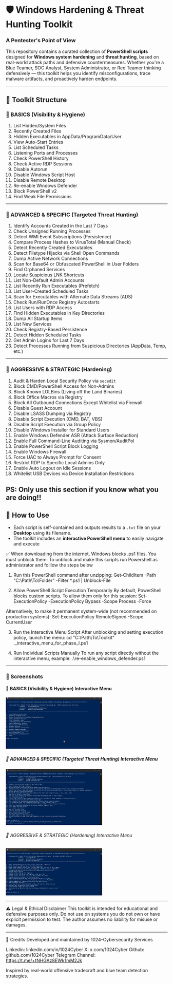 # 🛡️ Windows Hardening & Threat Hunting Toolkit  
### A Pentester's Point of View

This repository contains a curated collection of **PowerShell scripts** designed for **Windows system hardening** and **threat hunting**, based on real-world attack paths and defensive countermeasures. Whether you're a Blue Teamer, SOC Analyst, System Administrator, or Red Teamer thinking defensively — this toolkit helps you identify misconfigurations, trace malware artifacts, and proactively harden endpoints.

---

## 📁 Toolkit Structure

### 🔹 BASICS (Visibility & Hygiene)
1. List Hidden/System Files  
2. Recently Created Files  
3. Hidden Executables in AppData/ProgramData/User  
4. View Auto-Start Entries  
5. List Scheduled Tasks  
6. Listening Ports and Processes  
7. Check PowerShell History  
8. Check Active RDP Sessions  
9. Disable Autorun  
10. Disable Windows Script Host  
11. Disable Remote Desktop  
12. Re-enable Windows Defender  
13. Block PowerShell v2  
14. Find Weak File Permissions  

---

### 🔹 ADVANCED & SPECIFIC (Targeted Threat Hunting)
1. Identify Accounts Created in the Last 7 Days  
2. Check Unsigned Running Processes  
3. Detect WMI Event Subscriptions (Persistence)  
4. Compare Process Hashes to VirusTotal (Manual Check)  
5. Detect Recently Created Executables  
6. Detect Filetype Hijacks via Shell Open Commands  
7. Dump Active Network Connections  
8. Scan for Base64 or Obfuscated PowerShell in User Folders  
9. Find Orphaned Services  
10. Locate Suspicious LNK Shortcuts  
11. List Non-Default Admin Accounts  
12. List Recently Run Executables (Prefetch)  
13. List User-Created Scheduled Tasks  
14. Scan for Executables with Alternate Data Streams (ADS)  
15. Check Run/RunOnce Registry Autostarts  
16. List Users with RDP Access  
17. Find Hidden Executables in Key Directories  
18. Dump All Startup Items  
19. List New Services  
20. Check Registry-Based Persistence  
21. Detect Hidden Scheduled Tasks  
22. Get Admin Logins for Last 7 Days  
23. Detect Processes Running from Suspicious Directories (AppData, Temp, etc.)  

---

### 🔹 AGGRESSIVE & STRATEGIC (Hardening)  
1. Audit & Harden Local Security Policy via `secedit`  
2. Block CMD/PowerShell Access for Non-Admins  
3. Block Known LOLBins (Living off the Land Binaries)  
4. Block Office Macros via Registry  
5. Block All Outbound Connections Except Whitelist via Firewall  
6. Disable Guest Account  
7. Disable LSASS Dumping via Registry  
8. Disable Script Execution (CMD, BAT, VBS)  
9. Disable Script Execution via Group Policy  
10. Disable Windows Installer for Standard Users  
11. Enable Windows Defender ASR (Attack Surface Reduction)  
12. Enable Full Command-Line Auditing via Sysmon/AuditPol  
13. Enable PowerShell Script Block Logging  
14. Enable Windows Firewall  
15. Force UAC to Always Prompt for Consent  
16. Restrict RDP to Specific Local Admins Only  
17. Enable Auto Logout on Idle Sessions  
18. Whitelist USB Devices via Device Installation Restrictions  

PS: Only use this section if you know what you are doing!!
---

## 🚀 How to Use

- Each script is self-contained and outputs results to a `.txt` file on your **Desktop** using its filename.
- The toolkit includes an **interactive PowerShell menu** to easily navigate and execute 

✅ When downloading from the internet, Windows blocks .ps1 files. You must unblock them:
To unblock and make this scripts run Powershell as administrator and folllow the steps below

1.  Run this PowerShell command after unzipping:
  Get-ChildItem -Path "C:\Path\To\Folder" -Filter *.ps1 | Unblock-File

2. Allow PowerShell Script Execution Temporarily
By default, PowerShell blocks custom scripts. To allow them only for this session:
   Set-ExecutionPolicy -ExecutionPolicy Bypass -Scope Process -Force

Alternatively, to make it permanent system-wide (not recommended on production systems):
   Set-ExecutionPolicy RemoteSigned -Scope CurrentUser

 3. Run the Interactive Menu Script
After unblocking and setting execution policy, launch the menu:
   cd "C:\Path\To\Toolkit"
   .\_interactive_menu_for_phase_I.ps1

4. Run Individual Scripts Manually
To run any script directly without the interactive menu, example:
.\re-enable_windows_defender.ps1

---

### 📸 Screenshots


<div align="left">
<h4>🔧 BASICS (Visibility & Hygiene) Interactive Menu</h4>
<img src="screenshots/phase1.png" alt="PowerShell Menu" width="300"/>

<div align="left">
<h5>🔧 ADVANCED & SPECIFIC (Targeted Threat Hunting) Interactive Menu</h5>
<img src="screenshots/phase2.png" alt="PowerShell Menu" width="300"/>

<div align="left">
<h6>🔧 AGGRESSIVE & STRATEGIC (Hardening) Interactive Menu</h6>
<img src="screenshots/phase3.png" alt="PowerShell Menu" width="300"/>

---

⚠️ Legal & Ethical Disclaimer
This toolkit is intended for educational and defensive purposes only.
Do not use on systems you do not own or have explicit permission to test.
The author assumes no liability for misuse or damages.

---

🙌 Credits
Developed and maintained by 1024-Cybersecurity Services

Linkedin: linkedin.com/in/1024Cyber
X:         x.com/1024Cyber
Github:    github.com/1024Cyber
Telegram Channel:  https://t.me/+tNHGAz8EWk1mM2Jk

Inspired by real-world offensive tradecraft and blue team detection strategies.

